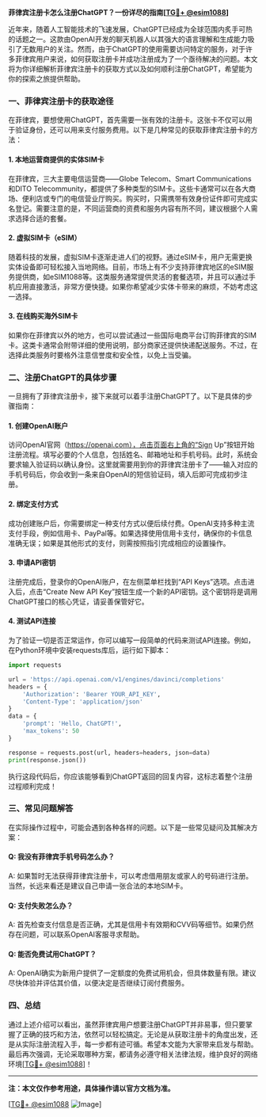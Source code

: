 **菲律宾注册卡怎么注册ChatGPT？一份详尽的指南[[TG💪+ @esim1088](https://t.me/s/esim1088)]**

近年来，随着人工智能技术的飞速发展，ChatGPT已经成为全球范围内炙手可热的话题之一。这款由OpenAI开发的聊天机器人以其强大的语言理解和生成能力吸引了无数用户的关注。然而，由于ChatGPT的使用需要访问特定的服务，对于许多菲律宾用户来说，如何获取注册卡并成功注册成为了一个亟待解决的问题。本文将为你详细解析菲律宾注册卡的获取方式以及如何顺利注册ChatGPT，希望能为你的探索之旅提供帮助。

### 一、菲律宾注册卡的获取途径

在菲律宾，要想使用ChatGPT，首先需要一张有效的注册卡。这张卡不仅可以用于验证身份，还可以用来支付服务费用。以下是几种常见的获取菲律宾注册卡的方法：

#### 1. **本地运营商提供的实体SIM卡**
   在菲律宾，三大主要电信运营商——Globe Telecom、Smart Communications和DITO Telecommunity，都提供了多种类型的SIM卡。这些卡通常可以在各大商场、便利店或专门的电信营业厅购买。购买时，只需携带有效身份证件即可完成实名登记。需要注意的是，不同运营商的资费和服务内容有所不同，建议根据个人需求选择合适的套餐。

#### 2. **虚拟SIM卡（eSIM）**
   随着科技的发展，虚拟SIM卡逐渐走进人们的视野。通过eSIM卡，用户无需更换实体设备即可轻松接入当地网络。目前，市场上有不少支持菲律宾地区的eSIM服务提供商，如eSIM1088等。这类服务通常提供灵活的套餐选项，并且可以通过手机应用直接激活，非常方便快捷。如果你希望减少实体卡带来的麻烦，不妨考虑这一选择。

#### 3. **在线购买海外SIM卡**
   如果你在菲律宾以外的地方，也可以尝试通过一些国际电商平台订购菲律宾的SIM卡。这类卡通常会附带详细的使用说明，部分商家还提供快递配送服务。不过，在选择此类服务时要格外注意信誉度和安全性，以免上当受骗。

### 二、注册ChatGPT的具体步骤

一旦拥有了菲律宾注册卡，接下来就可以着手注册ChatGPT了。以下是具体的步骤指南：

#### 1. **创建OpenAI账户**
   访问OpenAI官网（https://openai.com），点击页面右上角的“Sign Up”按钮开始注册流程。填写必要的个人信息，包括姓名、邮箱地址和手机号码。此时，系统会要求输入验证码以确认身份。这里就需要用到你的菲律宾注册卡了——输入对应的手机号码后，你会收到一条来自OpenAI的短信验证码，填入后即可完成初步注册。

#### 2. **绑定支付方式**
   成功创建账户后，你需要绑定一种支付方式以便后续付费。OpenAI支持多种主流支付手段，例如信用卡、PayPal等。如果选择使用信用卡支付，确保你的卡信息准确无误；如果是其他形式的支付，则需按照指引完成相应的设置操作。

#### 3. **申请API密钥**
   注册完成后，登录你的OpenAI账户，在左侧菜单栏找到“API Keys”选项。点击进入后，点击“Create New API Key”按钮生成一个新的API密钥。这个密钥将是调用ChatGPT接口的核心凭证，请妥善保管好它。

#### 4. **测试API连接**
   为了验证一切是否正常运作，你可以编写一段简单的代码来测试API连接。例如，在Python环境中安装requests库后，运行如下脚本：
   ```python
   import requests
   
   url = 'https://api.openai.com/v1/engines/davinci/completions'
   headers = {
       'Authorization': 'Bearer YOUR_API_KEY',
       'Content-Type': 'application/json'
   }
   data = {
       'prompt': 'Hello, ChatGPT!',
       'max_tokens': 50
   }
   
   response = requests.post(url, headers=headers, json=data)
   print(response.json())
   ```
   执行这段代码后，你应该能够看到ChatGPT返回的回复内容，这标志着整个注册过程顺利完成！

### 三、常见问题解答

在实际操作过程中，可能会遇到各种各样的问题。以下是一些常见疑问及其解决方案：

#### Q: 我没有菲律宾手机号码怎么办？
A: 如果暂时无法获得菲律宾注册卡，可以考虑借用朋友或家人的号码进行注册。当然，长远来看还是建议自己申请一张合法的本地SIM卡。

#### Q: 支付失败怎么办？
A: 首先检查支付信息是否正确，尤其是信用卡有效期和CVV码等细节。如果仍然存在问题，可以联系OpenAI客服寻求帮助。

#### Q: 能否免费试用ChatGPT？
A: OpenAI确实为新用户提供了一定额度的免费试用机会，但具体数量有限。建议尽快体验并评估其价值，以便决定是否继续订阅付费服务。

### 四、总结

通过上述介绍可以看出，虽然菲律宾用户想要注册ChatGPT并非易事，但只要掌握了正确的技巧和方法，依然可以轻松搞定。无论是从获取注册卡的角度出发，还是从实际注册流程入手，每一步都有迹可循。希望本文能为大家带来启发与帮助。最后再次强调，无论采取哪种方案，都请务必遵守相关法律法规，维护良好的网络环境[[TG💪+ @esim1088](https://t.me/s/esim1088)]！

---

**注：本文仅作参考用途，具体操作请以官方文档为准。**

[[TG💪+ @esim1088](https://t.me/s/esim1088) ![Image](https://i.postimg.cc/4NQfJmqS/Snipaste-2025-05-13-00-14-12.png)]